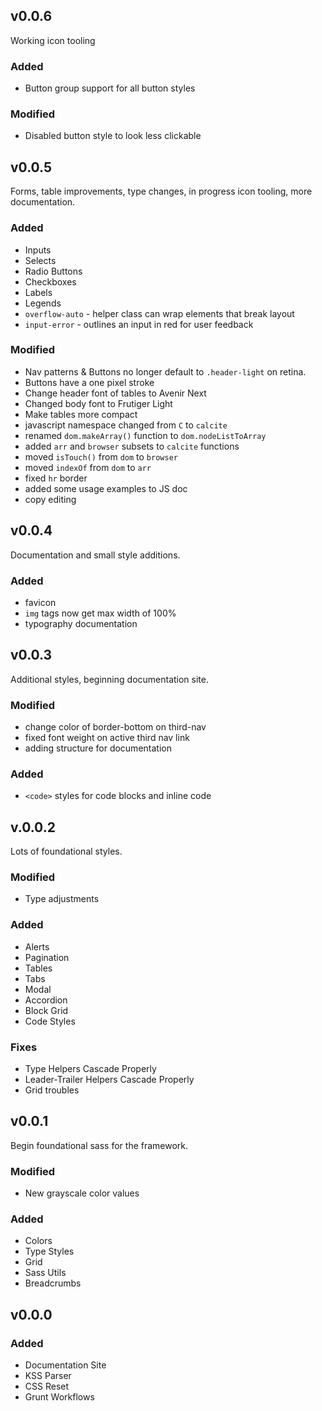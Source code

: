 ## v0.0.6
Working icon tooling

### Added
- Button group support for all button styles

### Modified
- Disabled button style to look less clickable

## v0.0.5
Forms, table improvements, type changes, in progress icon tooling, more documentation.

### Added
- Inputs
- Selects
- Radio Buttons
- Checkboxes
- Labels
- Legends
- `overflow-auto` - helper class can wrap elements that break layout
- `input-error` - outlines an input in red for user feedback

### Modified
- Nav patterns & Buttons no longer default to `.header-light` on retina.
- Buttons have a one pixel stroke
- Change header font of tables to Avenir Next
- Changed body font to Frutiger Light
- Make tables more compact
- javascript namespace changed from `C` to `calcite`
- renamed `dom.makeArray()` function to `dom.nodeListToArray`
- added `arr` and `browser` subsets to `calcite` functions
- moved `isTouch()` from `dom` to `browser`
- moved `indexOf` from `dom` to `arr`
- fixed `hr` border
- added some usage examples to JS doc
- copy editing

## v0.0.4
Documentation and small style additions.

### Added
- favicon
- `img` tags now get max width of 100%
- typography documentation

## v0.0.3
Additional styles, beginning documentation site.

### Modified
- change color of border-bottom on third-nav
- fixed font weight on active third nav link
- adding structure for documentation

### Added
- `<code>` styles for code blocks and inline code

## v.0.0.2
Lots of foundational styles.

### Modified
- Type adjustments

### Added
- Alerts
- Pagination
- Tables
- Tabs
- Modal
- Accordion
- Block Grid
- Code Styles

### Fixes
- Type Helpers Cascade Properly
- Leader-Trailer Helpers Cascade Properly
- Grid troubles

## v0.0.1

Begin foundational sass for the framework.

### Modified
- New grayscale color values

### Added
- Colors
- Type Styles
- Grid
- Sass Utils
- Breadcrumbs


## v0.0.0

### Added
- Documentation Site
- KSS Parser
- CSS Reset
- Grunt Workflows
